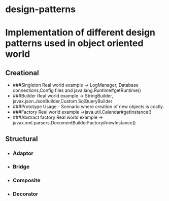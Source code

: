 # design-patterns
Implementation of different design patterns used in object oriented world
====================

## Creational
* ###Singleton
  Real world example -> 
    LogManager, Database connections,Config files and java.lang.Runtime#getRuntime()
* ###Builder
    Real world example -> StringBuilder, javax.json.JsonBuilder,Custom SqlQueryBuilder
* ###Prototype
    Usage - Scenario where creation of new objects is costly. 
* ###Factory
    Real world example ->java.util.Calendar#getInstance()
* ###Abstract factory
    Real world example -> javax.xml.parsers.DocumentBuilderFactory#newInstance()

## Structural
* ### Adaptor
* ### Bridge
* ### Composite
* ### Decorator

